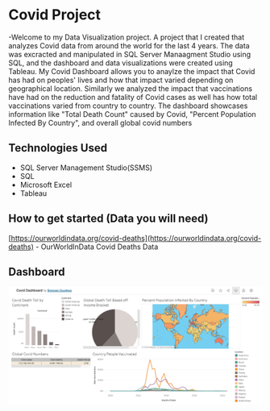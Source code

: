 # Covid Project
-Welcome to my Data Visualization project. A project that I created that analyzes Covid data from around the world for the last 4 years.
The data was excracted and manipulated in SQL Server Manaagment Studio using SQL, and the dashboard and data visualizations 
were created using Tableau. My Covid Dashboard allows you to anaylze the impact that Covid has had on peoples' lives and how that impact 
varied depending on geographical location. Similarly we analyzed the impact that vaccinations have had on the reduction and fatality of Covid
cases as well has how total vaccinations varied from country to country.
The dashboard showcases information like "Total Death Count" caused by Covid, "Percent Population Infected By Country", and  overall global covid numbers
## Technologies Used
- SQL Server Management Studio(SSMS)
- SQL
- Microsoft Excel
- Tableau
## How to get started (Data you will need)
[https://ourworldindata.org/covid-deaths](https://ourworldindata.org/covid-deaths) - OurWorldInData Covid Deaths Data
## Dashboard
![Example](covid-dashboard.jpg?raw=true)
